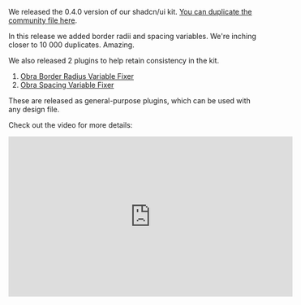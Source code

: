 <script context="module" lang="ts">
    import type { BlogFrontmatter } from '$lib/blog/types';

    export const metadata: BlogFrontmatter = {
        title: '0.4.0 released (plus: variable plugins for consistency)',
        date: '2025-09-04',
        author: 'Johan Ronsse'
    }
</script>

We released the 0.4.0 version of our shadcn/ui kit. [You can duplicate the community file here](https://www.figma.com/community/file/1514746685758799870/obra-shadcn-ui).

In this release we added border radii and spacing variables. We're inching closer to 10 000 duplicates. Amazing. 

We also released 2 plugins to help retain consistency in the kit.

1. [Obra Border Radius Variable Fixer](https://www.figma.com/community/plugin/1545127635062919814/obra-border-radius-variable-fixer)
2. [Obra Spacing Variable Fixer](https://www.figma.com/community/plugin/1545126955319474817/obra-spacing-variable-fixer)

These are released as general-purpose plugins, which can be used with any design file.

Check out the video for more details:

<iframe width="560" height="315" src="https://www.youtube.com/embed/pEBHW6JZ7YY" title="YouTube video player" frameborder="0" allow="accelerometer; autoplay; clipboard-write; encrypted-media; gyroscope; picture-in-picture; web-share" referrerpolicy="strict-origin-when-cross-origin" allowfullscreen></iframe>
